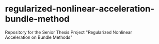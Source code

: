 # regularized-nonlinear-acceleration-bundle-method
Repository for the Senior Thesis Project "Regularized Nonlinear Acceleration on Bundle Methods"
